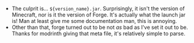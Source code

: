 - The culprit is... `${version_name}.jar`. Surprisingly, it isn't the version of Minecraft, nor is it the version of Forge. It's actually what the launch jar is! Man at least give me some documentation man, this is annoying.
- Other than that, forge turned out to be not *as* bad as I've set it out to be. Thanks for modrinth giving that meta file, it's relatively simple to parse.